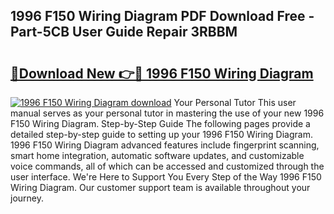 ## 1996 F150 Wiring Diagram PDF Download Free - Part-5CB User Guide Repair 3RBBM

# <h2><a href="http://dftmris.blite.top/?on=1996+F150+Wiring+Diagram">🔗Download New 👉🔴 1996 F150 Wiring Diagram</a></h2>

[![1996 F150 Wiring Diagram download](https://i.imgur.com/lujVjoI.png)](http://dftmris.blite.top/?on=1996+F150+Wiring+Diagram)
Your Personal Tutor This user manual serves as your personal tutor in mastering the use of your new 1996 F150 Wiring Diagram. Step-by-Step Guide The following pages provide a detailed step-by-step guide to setting up your 1996 F150 Wiring Diagram. 1996 F150 Wiring Diagram advanced features include fingerprint scanning, smart home integration, automatic software updates, and customizable voice commands, all of which can be accessed and customized through the user interface. We're Here to Support You Every Step of the Way 1996 F150 Wiring Diagram. Our customer support team is available throughout your journey.
